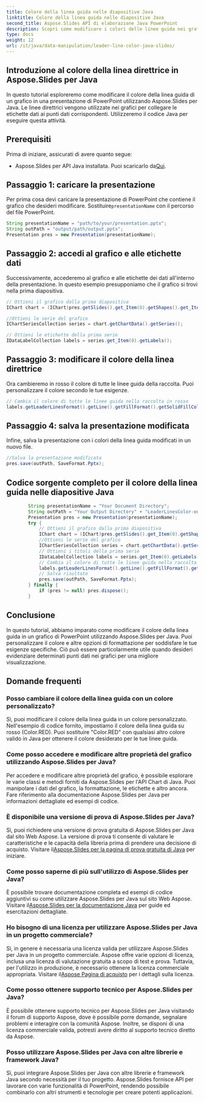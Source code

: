 ```yaml
---
title: Colore della linea guida nelle diapositive Java
linktitle: Colore della linea guida nelle diapositive Java
second_title: Aspose.Slides API di elaborazione Java PowerPoint
description: Scopri come modificare i colori delle linee guida nei grafici di PowerPoint utilizzando Aspose.Slides per Java. Guida passo passo con esempi di codice sorgente.
type: docs
weight: 12
url: /it/java/data-manipulation/leader-line-color-java-slides/
---
```


## Introduzione al colore della linea direttrice in Aspose.Slides per Java

In questo tutorial esploreremo come modificare il colore della linea guida di un grafico in una presentazione di PowerPoint utilizzando Aspose.Slides per Java. Le linee direttrici vengono utilizzate nei grafici per collegare le etichette dati ai punti dati corrispondenti. Utilizzeremo il codice Java per eseguire questa attività.

## Prerequisiti

Prima di iniziare, assicurati di avere quanto segue:

-  Aspose.Slides per API Java installata. Puoi scaricarlo da[Qui](https://releases.aspose.com/slides/java/).

## Passaggio 1: caricare la presentazione

 Per prima cosa devi caricare la presentazione di PowerPoint che contiene il grafico che desideri modificare. Sostituire`presentationName` con il percorso del file PowerPoint.

```java
String presentationName = "path/to/your/presentation.pptx";
String outPath = "output/path/output.pptx";
Presentation pres = new Presentation(presentationName);
```

## Passaggio 2: accedi al grafico e alle etichette dati

Successivamente, accederemo al grafico e alle etichette dei dati all'interno della presentazione. In questo esempio presupponiamo che il grafico si trovi nella prima diapositiva.

```java
// Ottieni il grafico dalla prima diapositiva
IChart chart = (IChart)pres.getSlides().get_Item(0).getShapes().get_Item(0);

//Ottieni le serie del grafico
IChartSeriesCollection series = chart.getChartData().getSeries();

// Ottieni le etichette della prima serie
IDataLabelCollection labels = series.get_Item(0).getLabels();
```

## Passaggio 3: modificare il colore della linea direttrice

Ora cambieremo in rosso il colore di tutte le linee guida della raccolta. Puoi personalizzare il colore secondo le tue esigenze.

```java
// Cambia il colore di tutte le linee guida nella raccolta in rosso
labels.getLeaderLinesFormat().getLine().getFillFormat().getSolidFillColor().setColor(Color.RED);
```

## Passaggio 4: salva la presentazione modificata

Infine, salva la presentazione con i colori della linea guida modificati in un nuovo file.

```java
//Salva la presentazione modificata
pres.save(outPath, SaveFormat.Pptx);
```

## Codice sorgente completo per il colore della linea guida nelle diapositive Java

```java
        String presentationName = "Your Document Directory";
        String outPath = "Your Output Directory" + "LeaderLinesColor-out.pptx";
        Presentation pres = new Presentation(presentationName);
        try {
            // Ottieni il grafico dalla prima diapositiva
            IChart chart = (IChart)pres.getSlides().get_Item(0).getShapes().get_Item(0);
            //Ottieni le serie del grafico
            IChartSeriesCollection series = chart.getChartData().getSeries();
            // Ottieni i titoli della prima serie
            IDataLabelCollection labels = series.get_Item(0).getLabels();
            // Cambia il colore di tutte le linee guida nella raccolta
            labels.getLeaderLinesFormat().getLine().getFillFormat().getSolidFillColor().setColor(Color.RED);
            // Salva risultato
            pres.save(outPath, SaveFormat.Pptx);
        } finally {
            if (pres != null) pres.dispose();
        }
```

## Conclusione

In questo tutorial, abbiamo imparato come modificare il colore della linea guida in un grafico di PowerPoint utilizzando Aspose.Slides per Java. Puoi personalizzare il colore e altre opzioni di formattazione per soddisfare le tue esigenze specifiche. Ciò può essere particolarmente utile quando desideri evidenziare determinati punti dati nei grafici per una migliore visualizzazione.

## Domande frequenti

### Posso cambiare il colore della linea guida con un colore personalizzato?

Sì, puoi modificare il colore della linea guida in un colore personalizzato. Nell'esempio di codice fornito, impostiamo il colore della linea guida su rosso (Color.RED). Puoi sostituire "Color.RED" con qualsiasi altro colore valido in Java per ottenere il colore desiderato per le tue linee guida.

### Come posso accedere e modificare altre proprietà del grafico utilizzando Aspose.Slides per Java?

Per accedere e modificare altre proprietà del grafico, è possibile esplorare le varie classi e metodi forniti da Aspose.Slides per l'API Chart di Java. Puoi manipolare i dati del grafico, la formattazione, le etichette e altro ancora. Fare riferimento alla documentazione Aspose.Slides per Java per informazioni dettagliate ed esempi di codice.

### È disponibile una versione di prova di Aspose.Slides per Java?

 Sì, puoi richiedere una versione di prova gratuita di Aspose.Slides per Java dal sito Web Aspose. La versione di prova ti consente di valutare le caratteristiche e le capacità della libreria prima di prendere una decisione di acquisto. Visitare il[Aspose.Slides per la pagina di prova gratuita di Java](https://products.aspose.com/slides/java) per iniziare.

### Come posso saperne di più sull'utilizzo di Aspose.Slides per Java?

 È possibile trovare documentazione completa ed esempi di codice aggiuntivi su come utilizzare Aspose.Slides per Java sul sito Web Aspose. Visitare il[Aspose.Slides per la documentazione Java](https://docs.aspose.com/slides/java/) per guide ed esercitazioni dettagliate.

### Ho bisogno di una licenza per utilizzare Aspose.Slides per Java in un progetto commerciale?

 Sì, in genere è necessaria una licenza valida per utilizzare Aspose.Slides per Java in un progetto commerciale. Aspose offre varie opzioni di licenza, inclusa una licenza di valutazione gratuita a scopo di test e prova. Tuttavia, per l'utilizzo in produzione, è necessario ottenere la licenza commerciale appropriata. Visitare il[Aspose Pagina di acquisto](https://purchase.aspose.com/) per i dettagli sulla licenza.

### Come posso ottenere supporto tecnico per Aspose.Slides per Java?

È possibile ottenere supporto tecnico per Aspose.Slides per Java visitando il forum di supporto Aspose, dove è possibile porre domande, segnalare problemi e interagire con la comunità Aspose. Inoltre, se disponi di una licenza commerciale valida, potresti avere diritto al supporto tecnico diretto da Aspose.

### Posso utilizzare Aspose.Slides per Java con altre librerie e framework Java?

Sì, puoi integrare Aspose.Slides per Java con altre librerie e framework Java secondo necessità per il tuo progetto. Aspose.Slides fornisce API per lavorare con varie funzionalità di PowerPoint, rendendo possibile combinarlo con altri strumenti e tecnologie per creare potenti applicazioni.